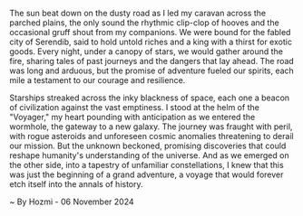 
The sun beat down on the dusty road as I led my caravan across the parched plains, the only sound the rhythmic clip-clop of hooves and the occasional gruff shout from my companions. We were bound for the fabled city of Serendib, said to hold untold riches and a king with a thirst for exotic goods. Every night, under a canopy of stars, we would gather around the fire, sharing tales of past journeys and the dangers that lay ahead. The road was long and arduous, but the promise of adventure fueled our spirits, each mile a testament to our courage and resilience.

Starships streaked across the inky blackness of space, each one a beacon of civilization against the vast emptiness. I stood at the helm of the "Voyager," my heart pounding with anticipation as we entered the wormhole, the gateway to a new galaxy. The journey was fraught with peril, with rogue asteroids and unforeseen cosmic anomalies threatening to derail our mission. But the unknown beckoned, promising discoveries that could reshape humanity's understanding of the universe. And as we emerged on the other side, into a tapestry of unfamiliar constellations, I knew that this was just the beginning of a grand adventure, a voyage that would forever etch itself into the annals of history. 

~ By Hozmi - 06 November 2024

